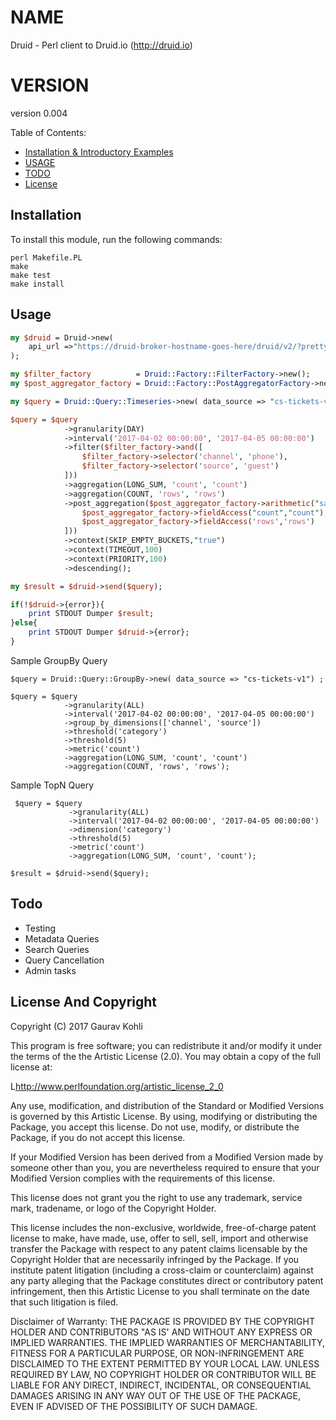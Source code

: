 # NAME

Druid - Perl client to Druid.io (http://druid.io)

# VERSION

version 0.004

Table of Contents:

- [Installation & Introductory Examples](#installation)
- [USAGE](#usage)
- [TODO](#todo)
- [License](#license)

Installation
------------

To install this module, run the following commands:

	perl Makefile.PL
	make
	make test
	make install


Usage
------------

```perl
my $druid = Druid->new(
	api_url =>"https://druid-broker-hostname-goes-here/druid/v2/?pretty"
);

my $filter_factory          = Druid::Factory::FilterFactory->new();
my $post_aggregator_factory = Druid::Factory::PostAggregatorFactory->new();

my $query = Druid::Query::Timeseries->new( data_source => "cs-tickets-v1") ;

$query = $query
            ->granularity(DAY)
            ->interval('2017-04-02 00:00:00', '2017-04-05 00:00:00')
            ->filter($filter_factory->and([
                $filter_factory->selector('channel', 'phone'),
                $filter_factory->selector('source', 'guest')
            ]))
            ->aggregation(LONG_SUM, 'count', 'count')
            ->aggregation(COUNT, 'rows', 'rows')
            ->post_aggregation($post_aggregator_factory->arithmetic("sample_divide",DIVIDE,[
                $post_aggregator_factory->fieldAccess("count","count"),
                $post_aggregator_factory->fieldAccess('rows','rows')
            ]))
            ->context(SKIP_EMPTY_BUCKETS,"true")
            ->context(TIMEOUT,100)
            ->context(PRIORITY,100)
            ->descending();

my $result = $druid->send($query);

if(!$druid->{error}){
    print STDOUT Dumper $result;
}else{
    print STDOUT Dumper $druid->{error};
}
```

Sample GroupBy Query
```
$query = Druid::Query::GroupBy->new( data_source => "cs-tickets-v1") ;

$query = $query
            ->granularity(ALL)
            ->interval('2017-04-02 00:00:00', '2017-04-05 00:00:00')
            ->group_by_dimensions(['channel', 'source'])
            ->threshold('category')
            ->threshold(5)
            ->metric('count')
            ->aggregation(LONG_SUM, 'count', 'count')
            ->aggregation(COUNT, 'rows', 'rows');

```

Sample TopN Query

```
 $query = $query
             ->granularity(ALL)
             ->interval('2017-04-02 00:00:00', '2017-04-05 00:00:00')
             ->dimension('category')
             ->threshold(5)
             ->metric('count')
             ->aggregation(LONG_SUM, 'count', 'count');

$result = $druid->send($query);
```

Todo
------------
* Testing
* Metadata Queries
* Search Queries
* Query Cancellation
* Admin tasks

License And Copyright
------------

Copyright (C) 2017 Gaurav Kohli

This program is free software; you can redistribute it and/or modify it
under the terms of the the Artistic License (2.0). You may obtain a
copy of the full license at:

L<http://www.perlfoundation.org/artistic_license_2_0>

Any use, modification, and distribution of the Standard or Modified
Versions is governed by this Artistic License. By using, modifying or
distributing the Package, you accept this license. Do not use, modify,
or distribute the Package, if you do not accept this license.

If your Modified Version has been derived from a Modified Version made
by someone other than you, you are nevertheless required to ensure that
your Modified Version complies with the requirements of this license.

This license does not grant you the right to use any trademark, service
mark, tradename, or logo of the Copyright Holder.

This license includes the non-exclusive, worldwide, free-of-charge
patent license to make, have made, use, offer to sell, sell, import and
otherwise transfer the Package with respect to any patent claims
licensable by the Copyright Holder that are necessarily infringed by the
Package. If you institute patent litigation (including a cross-claim or
counterclaim) against any party alleging that the Package constitutes
direct or contributory patent infringement, then this Artistic License
to you shall terminate on the date that such litigation is filed.

Disclaimer of Warranty: THE PACKAGE IS PROVIDED BY THE COPYRIGHT HOLDER
AND CONTRIBUTORS "AS IS' AND WITHOUT ANY EXPRESS OR IMPLIED WARRANTIES.
THE IMPLIED WARRANTIES OF MERCHANTABILITY, FITNESS FOR A PARTICULAR
PURPOSE, OR NON-INFRINGEMENT ARE DISCLAIMED TO THE EXTENT PERMITTED BY
YOUR LOCAL LAW. UNLESS REQUIRED BY LAW, NO COPYRIGHT HOLDER OR
CONTRIBUTOR WILL BE LIABLE FOR ANY DIRECT, INDIRECT, INCIDENTAL, OR
CONSEQUENTIAL DAMAGES ARISING IN ANY WAY OUT OF THE USE OF THE PACKAGE,
EVEN IF ADVISED OF THE POSSIBILITY OF SUCH DAMAGE.
